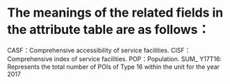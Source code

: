 # The meanings of the related fields in the attribute table are as follows：

CASF：Comprehensive accessibility of service facilities.
CISF：Comprehensive index of service facilities.
POP：Population.
SUM_ Y17T16: Represents the total number of POIs of Type 16 within the unit for the year 2017

